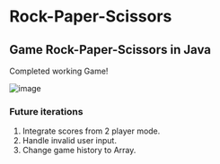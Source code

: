 # Rock-Paper-Scissors
## Game Rock-Paper-Scissors in Java
Completed working Game!

![image](https://user-images.githubusercontent.com/94083595/145651607-0f8fb7ea-d8a6-46a1-aed4-f177c7756e9c.png)




### Future iterations
<ol>
<li>Integrate scores from 2 player mode.</li>
<li>Handle invalid user input.</li>
<li>Change game history to Array.</li>
</ol>

